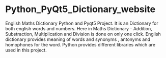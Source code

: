 # Python_PyQt5_Dictionary_website
English Maths Dictionary
Python and Pyqt5 Project.
It is an Dictionary for both english words and numbers.
Here in Maths Dictionary -  Addition, Substraction, Multiplication and Division is done on only one click.
English dictionary provides meaning of words and synonyms , antonyms and homophones for the word. 
Python provides different libraries which are used in this project.
